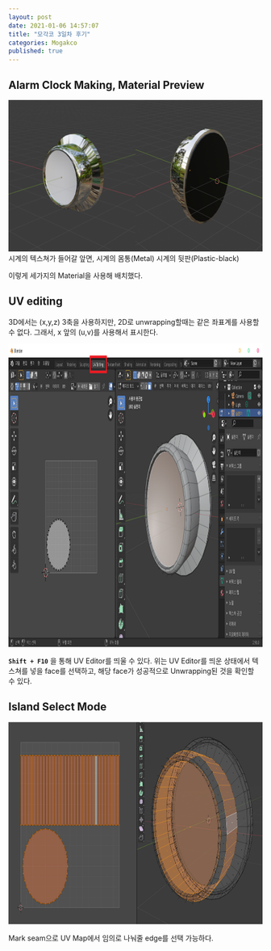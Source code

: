 ```yaml
---
layout: post
date: 2021-01-06 14:57:07
title: "모각코 3일차 후기"
categories: Mogakco
published: true
---
```


## Alarm Clock Making, Material Preview

<div style="float: left; width: 50%"><img src="/assets/images/2021-01-06-15-38-30.png" height="300" alt="front view"/></div>

<div style="float: left; width: 50%"><img src="/assets/images/2021-01-06-15-39-18.png" height="300" alt="back view"/></div>

시계의 텍스쳐가 들어갈 앞면,
시계의 몸통(Metal)
시계의 뒷판(Plastic-black)

이렇게 세가지의 Material을 사용해 배치했다.

## UV editing

3D에서는 (x,y,z) 3축을 사용하지만, 2D로 unwrapping할때는 같은 좌표계를 사용할 수 없다. 그래서, x 앞의 (u,v)를 사용해서 표시한다.

<center><img src="/assets/images/2021-01-06-15-49-26.png" width="1200" height="600" alt="UV editor"/></center>

**`Shift + F10`** 을 통해 UV Editor를 띄울 수 있다. 위는 UV Editor를 띄운 상태에서 텍스쳐를 넣을 face를 선택하고, 해당 face가 성공적으로 Unwrapping된 것을 확인할 수 있다.

## Island Select Mode

<center><img src="/assets/images/2021-01-06-16-08-27.png" width="600" height="400" alt="mark seam"/></center>

Mark seam으로 UV Map에서 임의로 나눠줄 edge를 선택 가능하다.
